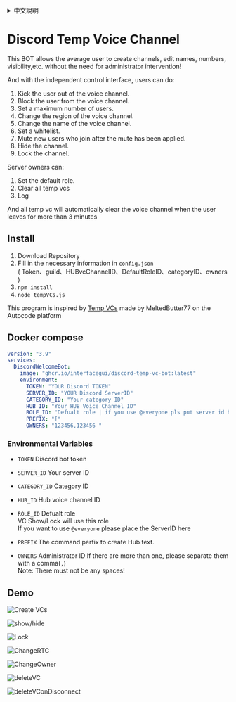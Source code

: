 <details> <summary>中文說明</summary>

# Discord 語音包廂 BOT

## 概述
想要在Discord裡面有個不被打擾或是不想給別人加入的語音頻道
但是又不想麻煩管理員為了你而特別開設頻道?
或是語音地區出問題? 想更換但管理員都不再線上
又或者有破壞規矩、故意騷擾的用戶在，想要將他踢出語音頻道?

這Bot剛好可以達成您的需求!
私人語音包廂可以讓一般使用者無需特別權限就能建立語音頻道

並且有獨立的控制專區，可以讓開房的房主做到:
1. 踢人 
2. Ban人(對某人隱藏語音頻道)
3. 隱藏頻道
4. 頻道上鎖 (看的到 但無法加入)
5. 自訂頻道名稱
6. 更改語音地區 
7. 白名單 
8. 限制人數
9. 禁音其他人 (對後來加入的有效)

對伺服器主人有:
1. 限定預設身分組
2. 一鍵清除所有包廂
3. 房主離開超過3分鐘自動清除語音頻道
4. Log紀錄


#### 完全無需輸入指令!
除了特定指令(管理員刪除、呼叫控制台)
其餘都是使用 Discord 互動系統 (按鈕、表單、選單)

## 如何安裝及啟動?

1. 下載原始碼
2. 完成 `config.json` 所需要的資料 ( Token、guild、HUBvcChannelID、DefaultRoleID、categoryID、owners )
2. 安裝必要元件 `npm install`
3. 啟動bot `node tempVCs.js`



## 大感謝

靈感來自Autocode 平台上的 MeltedButter77 所做的 [Temp VCs](https://autocode.com/MeltedButter77/apps/tempvoice/)

<hr><br><br>

</details>

# Discord Temp Voice Channel

This BOT allows the average user to create channels, edit names, numbers, visibility,etc.
without the need for administrator intervention!

And with the independent control interface, users can do:
1. Kick the user out of the voice channel.
2. Block the user from the voice channel.
3. Set a maximum number of users.
4. Change the region of the voice channel.
5. Change the name of the voice channel.
6. Set a whitelist.
7. Mute new users who join after the mute has been applied.
8. Hide the channel.
9. Lock the channel.

Server owners can:
1. Set the default role.
2. Clear all temp vcs
3. Log

And all temp vc will automatically clear the voice channel when the user leaves for more than 3 minutes


## Install

1. Download Repository
2. Fill in the necessary information in `config.json` <br> ( Token、guild、HUBvcChannelID、DefaultRoleID、categoryID、owners )
2. `npm install`
3. `node tempVCs.js`


This program is inspired by  [Temp VCs](https://autocode.com/MeltedButter77/apps/tempvoice/) made by MeltedButter77 on the Autocode platform


## Docker compose
```yml
version: "3.9"
services:
  DiscordWelcomeBot:
    image: "ghcr.io/interfacegui/discord-temp-vc-bot:latest"
    environment:
      TOKEN: "YOUR Discord TOKEN"
      SERVER_ID: "YOUR Discord ServerID"
      CATEGORY_ID: "Your category ID"
      HUB_ID: "Your HUB Voice Channel ID"
      ROLE_ID: "Defualt role | if you use @everyone pls put server id here"
      PREFIX: "["
      OWNERS: "123456,123456 "
```

### Environmental Variables

* `TOKEN`
Discord bot token

* `SERVER_ID`
Your server ID

* `CATEGORY_ID`
Category ID

* `HUB_ID`
Hub voice channel ID<br>

* `ROLE_ID`
Defualt role<br>
VC Show/Lock will use this role<br>
If you want to use `@everyone` please place the ServerID here

* `PREFIX`
The command perfix to create Hub text.

* `OWNERS`
Administrator ID
If there are more than one, please separate them with a comma(`,`)<br>
Note: There must not be any spaces!

## Demo

![Create VCs](https://media.discordapp.net/attachments/920732721981038712/1015285658857775154/VC1.gif)

![show/hide](https://media.discordapp.net/attachments/920732721981038712/1015285659105230858/VC2.gif?width=512&height=371)

![Lock](https://media.discordapp.net/attachments/920732721981038712/1015285659352711268/VC3.gif?width=512&height=371)

![ChangeRTC](https://cdn.discordapp.com/attachments/920732721981038712/1015291018880487444/VC4s.gif)

![ChangeOwner](https://media.discordapp.net/attachments/920732721981038712/1015285660158005460/VC5.gif?width=512&height=371)

![deleteVC](https://media.discordapp.net/attachments/920732721981038712/1015285660451622983/VC6.gif?width=512&height=371)

![deleteVConDisconnect](https://media.discordapp.net/attachments/920732721981038712/1015285660824895588/VC7.gif?width=512&height=371)
